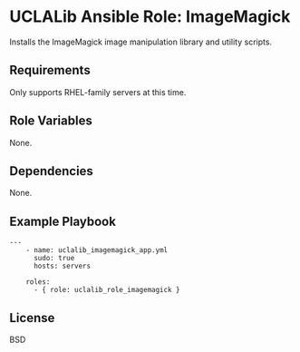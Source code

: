 UCLALib Ansible Role: ImageMagick
=========

Installs the ImageMagick image manipulation library and utility scripts.

Requirements
------------

Only supports RHEL-family servers at this time.

Role Variables
--------------

None.

Dependencies
------------

None.

Example Playbook
----------------

```
---
    - name: uclalib_imagemagick_app.yml
      sudo: true
      hosts: servers

    roles:
      - { role: uclalib_role_imagemagick }

```

License
-------

BSD

